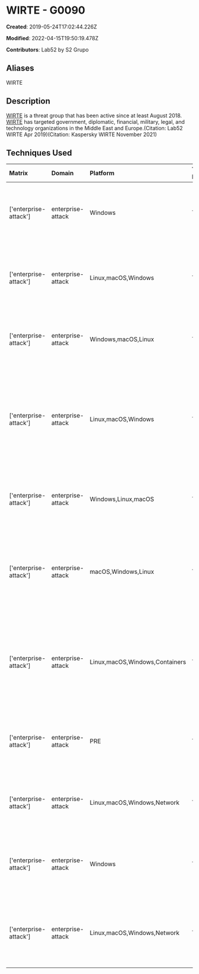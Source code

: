 # WIRTE - G0090

**Created**: 2019-05-24T17:02:44.226Z

**Modified**: 2022-04-15T19:50:19.478Z

**Contributors**: Lab52 by S2 Grupo

## Aliases

WIRTE

## Description

[WIRTE](https://attack.mitre.org/groups/G0090) is a threat group that has been active since at least August 2018. [WIRTE](https://attack.mitre.org/groups/G0090) has targeted government, diplomatic, financial, military, legal, and technology organizations in the Middle East and Europe.(Citation: Lab52 WIRTE Apr 2019)(Citation: Kaspersky WIRTE November 2021)

## Techniques Used

|Matrix|Domain|Platform|Technique ID|Technique Name|Use|
| :---| :---| :---| :---| :---| :---|
|['enterprise-attack']|enterprise-attack|Windows|T1059.001|PowerShell|[WIRTE](https://attack.mitre.org/groups/G0090) has used PowerShell for script execution.(Citation: Lab52 WIRTE Apr 2019)|
|['enterprise-attack']|enterprise-attack|Linux,macOS,Windows|T1571|Non-Standard Port|[WIRTE](https://attack.mitre.org/groups/G0090) has used HTTPS over ports 2083 and 2087 for C2.(Citation: Kaspersky WIRTE November 2021)|
|['enterprise-attack']|enterprise-attack|Windows,macOS,Linux|T1059.005|Visual Basic|[WIRTE](https://attack.mitre.org/groups/G0090) has used VBScript  in its operations.(Citation: Lab52 WIRTE Apr 2019)	|
|['enterprise-attack']|enterprise-attack|Linux,macOS,Windows|T1204.002|Malicious File|[WIRTE](https://attack.mitre.org/groups/G0090) has attempted to lure users into opening malicious MS Word and Excel files to execute malicious payloads.(Citation: Kaspersky WIRTE November 2021)|
|['enterprise-attack']|enterprise-attack|Windows,Linux,macOS|T1140|Deobfuscate/Decode Files or Information|[WIRTE](https://attack.mitre.org/groups/G0090) has used Base64 to decode malicious VBS script.(Citation: Lab52 WIRTE Apr 2019)|
|['enterprise-attack']|enterprise-attack|macOS,Windows,Linux|T1566.001|Spearphishing Attachment|[WIRTE](https://attack.mitre.org/groups/G0090) has sent emails to intended victims with malicious MS Word and Excel attachments.(Citation: Kaspersky WIRTE November 2021)|
|['enterprise-attack']|enterprise-attack|Linux,macOS,Windows,Containers|T1036.005|Match Legitimate Name or Location|[WIRTE](https://attack.mitre.org/groups/G0090) has named a first stage dropper `Kaspersky Update Agent` in order to appear legitimate.(Citation: Kaspersky WIRTE November 2021)|
|['enterprise-attack']|enterprise-attack|PRE|T1588.002|Tool|[WIRTE](https://attack.mitre.org/groups/G0090) has obtained and used [Empire](https://attack.mitre.org/software/S0363) for post-exploitation activities.(Citation: Lab52 WIRTE Apr 2019)|
|['enterprise-attack']|enterprise-attack|Linux,macOS,Windows,Network|T1071.001|Web Protocols|[WIRTE](https://attack.mitre.org/groups/G0090) has used HTTP for network communication.(Citation: Lab52 WIRTE Apr 2019)	|
|['enterprise-attack']|enterprise-attack|Windows|T1218.010|Regsvr32|[WIRTE](https://attack.mitre.org/groups/G0090) has used `regsvr32.exe` to trigger the execution of a malicious script.(Citation: Lab52 WIRTE Apr 2019)|
|['enterprise-attack']|enterprise-attack|Linux,macOS,Windows,Network|T1105|Ingress Tool Transfer|[WIRTE](https://attack.mitre.org/groups/G0090) has downloaded PowerShell code from the C2 server to be executed.(Citation: Lab52 WIRTE Apr 2019)|
